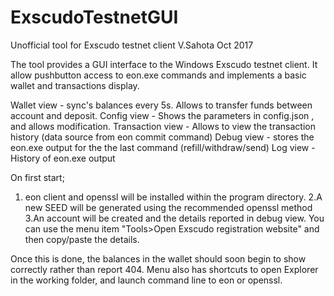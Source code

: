 # ExscudoTestnetGUI
Unofficial tool for Exscudo testnet client
V.Sahota Oct 2017

The tool provides a GUI interface to the Windows Exscudo testnet client.  It allow pushbutton access to eon.exe commands
and implements a basic wallet and transactions display.

Wallet view - sync's balances every 5s.  Allows to transfer funds between account and deposit.
Config view - Shows the parameters in config.json , and allows modification.
Transaction view - Allows to view the transaction history (data source from eon commit command)
Debug view - stores the eon.exe output for the the last command (refill/withdraw/send)
Log view - History of eon.exe output

On first start;
1. eon client and openssl will be installed within the program directory.
2.A new SEED will be generated using the recommended openssl method
3.An account will be created and the details reported in debug view. You can use the menu item "Tools>Open Exscudo registration website" and then copy/paste the details. 

Once this is done, the balances in the wallet should soon begin to show correctly rather than report 404.
Menu also has shortcuts to open Explorer in the working folder, and launch command line to eon or openssl.


